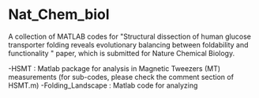 # Nat_Chem_biol

A collection of MATLAB codes for "Structural dissection of human glucose transporter folding reveals evolutionary balancing between foldability and functionality
" paper, which is submitted for Nature Chemical Biology.

-HSMT : Matlab package for analysis in Magnetic Tweezers (MT) measurements
        (for sub-codes, please check the comment section of HSMT.m)
-Folding_Landscape : Matlab code for analyzing 

